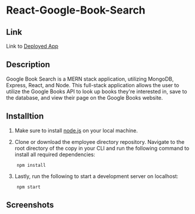 # React-Google-Book-Search

## Link
Link to [Deployed App]()

## Description
Google Book Search is a MERN stack application, utilizing MongoDB, Express, React, and Node. This full-stack application allows the user to utilize the Google Books API to look up books they're interested in, save to the database, and view their page on the Google Books website.

## Installtion

1. Make sure to install [node.js](https://nodejs.dev/) on your local machine.

2. Clone or download the employee directory repository. Navigate to the root directory of the copy in your CLI and run the following command to install all required dependencies:

```
    npm install
```

3. Lastly, run the following to start a development server on localhost:
```
    npm start
```

## Screenshots
